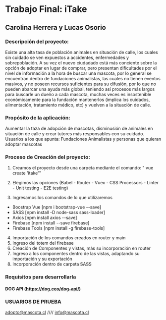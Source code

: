 #  Trabajo Final: iTake
## Carolina Herrera y Lucas Osorio
 
### Descripción del proyecto:
Existe una alta tasa de población animales en situación de calle, los cuales sin cuidado se ven expuestos a accidentes, enfermedades y sobrepoblación.
A su vez el nuevo ciudadado está más conciente sobre la opción de adoptar en lugar de comprar, pero presentan dificultades por el nivel de información a la hora de buscar una mascota, por lo general se encuentran dentro de fundaciones animalistas, las cuales no tienen eventos masivos, y no poseen recursos suficientes para su difusión, por lo que 
no pueden abarcar una ayuda más global, teniendo así procesos más largos para buscarle un dueño a cada mascota, muchas veces es insostenible económicamente para la fundación mantenerlos (implica los cuidados, alimentación, tratamiento médico, etc) y vuelven a la situación de calle. 

### Propósito de la aplicación:
Aumentar la taza de adopción de mascotas, disminusión de animales en situación de calle y crear tutores más responsables con su cuidado.
	Usuarios a los que apunta:
 Fundaciones Animalistas y personas que quieran adoptar mascotas 
 
### Proceso de Creación del  proyecto:
1. Creamos el proyecto desde una carpeta mediante el comando: " vue create 'itake'"

2. Elegimos las opciones 
(Babel - Router - Vuex - CSS Processors - Linter - Unit testing - E2E testing)
3. Ingresamos los comandos de lo que utilizaremos 
- Boostrap Vue [npm i bootstrap-vue --save]
- SASS [npm install -D node-sass sass-loader]
- Axios [npm install axios --save]
- Firebase [npm install --save firebase]
- Firebase Tools [npm install -g firebase-tools]
4. Importación de los comandos creados en router y main
5. Ingreso del totem del firebase 
6. Creación de Componentes y vistas, más su incorporación en router 
7. Ingreso a los componentes dentro de las vistas, adaptando su importación y su exportación 
8. Incorporación dentro de carpeta SASS
### Requisitos para desarrollarla
#### DOG API (https://dog.ceo/dog-api/)

### USUARIOS DE PRUEBA
adopto@mascota.cl //// info@mascota.cl 


